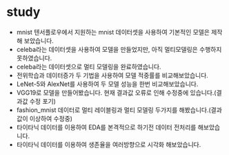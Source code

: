 # study
* mnist 텐서플로우에서 지원하는 mnist 데이터셋을 사용하여 기본적인 모델은 제작해 보았습니다.
* celeba라는 데이터셋을 사용하여 모델을 만들었지만, 아직 멀티모델링은 수행하지 못하였습니다.
* celeba라는 데이터셋으로 멀티 모델링을 완료하였습니다.
* 전위학습과 데이터증가 두 기법을 사용하여 모델 적중률를 비교해보았습니다.
* LeNet-5와 AlexNet를 사용하여 두 모델 성능을 한번 비교해보았습니다.
* VGG19로 모델을 만들어봤습니다. 현재 결과값 오류로 인해 수정중에 있습니다.(결과값 수정 포기)
* fashion_mnist 데이터로 멀티 레이블링과 멀티 모델링 두가지를 해봤습니다.(결과값이 이상하여 수정중)
* 타이타닉 데이터를 이용하여 EDA를 본격적으로 하기전 데이터 전처리를 해보았습니다.
* 타이타닉 데이터를 이용하여 생존율을 여러방향으로 시각화 해보았습니다.
